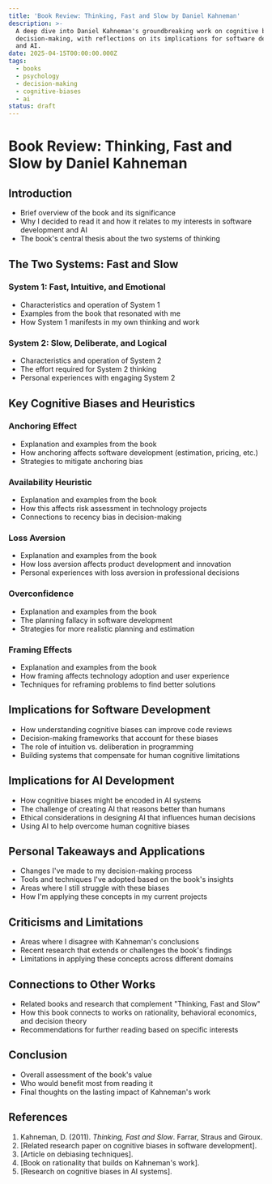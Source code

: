 ```yaml
---
title: 'Book Review: Thinking, Fast and Slow by Daniel Kahneman'
description: >-
  A deep dive into Daniel Kahneman's groundbreaking work on cognitive biases and
  decision-making, with reflections on its implications for software development
  and AI.
date: 2025-04-15T00:00:00.000Z
tags:
  - books
  - psychology
  - decision-making
  - cognitive-biases
  - ai
status: draft
---
```


# Book Review: Thinking, Fast and Slow by Daniel Kahneman

## Introduction

- Brief overview of the book and its significance
- Why I decided to read it and how it relates to my interests in software development and AI
- The book's central thesis about the two systems of thinking

## The Two Systems: Fast and Slow

### System 1: Fast, Intuitive, and Emotional

- Characteristics and operation of System 1
- Examples from the book that resonated with me
- How System 1 manifests in my own thinking and work

### System 2: Slow, Deliberate, and Logical

- Characteristics and operation of System 2
- The effort required for System 2 thinking
- Personal experiences with engaging System 2

## Key Cognitive Biases and Heuristics

### Anchoring Effect

- Explanation and examples from the book
- How anchoring affects software development (estimation, pricing, etc.)
- Strategies to mitigate anchoring bias

### Availability Heuristic

- Explanation and examples from the book
- How this affects risk assessment in technology projects
- Connections to recency bias in decision-making

### Loss Aversion

- Explanation and examples from the book
- How loss aversion affects product development and innovation
- Personal experiences with loss aversion in professional decisions

### Overconfidence

- Explanation and examples from the book
- The planning fallacy in software development
- Strategies for more realistic planning and estimation

### Framing Effects

- Explanation and examples from the book
- How framing affects technology adoption and user experience
- Techniques for reframing problems to find better solutions

## Implications for Software Development

- How understanding cognitive biases can improve code reviews
- Decision-making frameworks that account for these biases
- The role of intuition vs. deliberation in programming
- Building systems that compensate for human cognitive limitations

## Implications for AI Development

- How cognitive biases might be encoded in AI systems
- The challenge of creating AI that reasons better than humans
- Ethical considerations in designing AI that influences human decisions
- Using AI to help overcome human cognitive biases

## Personal Takeaways and Applications

- Changes I've made to my decision-making process
- Tools and techniques I've adopted based on the book's insights
- Areas where I still struggle with these biases
- How I'm applying these concepts in my current projects

## Criticisms and Limitations

- Areas where I disagree with Kahneman's conclusions
- Recent research that extends or challenges the book's findings
- Limitations in applying these concepts across different domains

## Connections to Other Works

- Related books and research that complement "Thinking, Fast and Slow"
- How this book connects to works on rationality, behavioral economics, and decision theory
- Recommendations for further reading based on specific interests

## Conclusion

- Overall assessment of the book's value
- Who would benefit most from reading it
- Final thoughts on the lasting impact of Kahneman's work

## References

1. Kahneman, D. (2011). *Thinking, Fast and Slow*. Farrar, Straus and Giroux.
2. [Related research paper on cognitive biases in software development].
3. [Article on debiasing techniques].
4. [Book on rationality that builds on Kahneman's work].
5. [Research on cognitive biases in AI systems]. 
